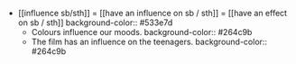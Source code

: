 - [[influence sb/sth]] = [[have an influence on sb / sth]] = [[have an effect on sb / sth]]
  background-color:: #533e7d
	- Colours influence our moods.
	  background-color:: #264c9b
	- The film has an influence on the teenagers.
	  background-color:: #264c9b